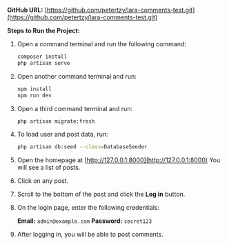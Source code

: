 **GitHub URL:**
[https://github.com/petertzy/lara-comments-test.git](https://github.com/petertzy/lara-comments-test.git)

**Steps to Run the Project:**

1. Open a command terminal and run the following command:

   ```bash
   composer install
   php artisan serve
   ```

2. Open another command terminal and run:

   ```bash
   npm install  
   npm run dev
   ```

3. Open a third command terminal and run:

   ```bash
   php artisan migrate:fresh
   ```

4. To load user and post data, run:

   ```bash
   php artisan db:seed --class=DatabaseSeeder
   ```

5. Open the homepage at [http://127.0.0.1:8000](http://127.0.0.1:8000)
   You will see a list of posts.

6. Click on any post.

7. Scroll to the bottom of the post and click the **Log in** button.

8. On the login page, enter the following credentials:

   **Email:** `admin@example.com`
   **Password:** `secret123`

9. After logging in, you will be able to post comments.

